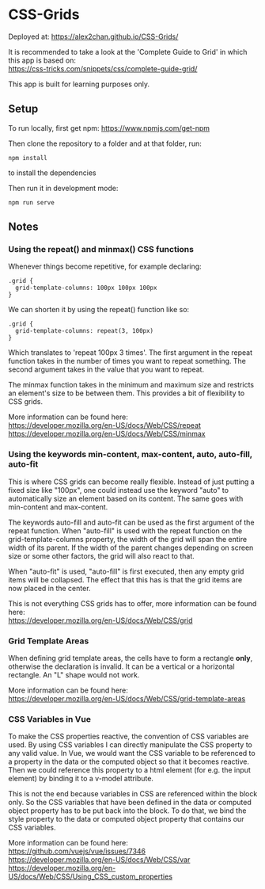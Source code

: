 # CSS-Grids

Deployed at: https://alex2chan.github.io/CSS-Grids/

It is recommended to take a look at the 'Complete Guide to Grid' in which this app is based on:  
https://css-tricks.com/snippets/css/complete-guide-grid/

This app is built for learning purposes only.

## Setup

To run locally, first get npm:
https://www.npmjs.com/get-npm

Then clone the repository to a folder and at that folder, run:
```
npm install
```
to install the dependencies

Then run it in development mode:
```
npm run serve
```

## Notes

### Using the repeat() and minmax() CSS functions
Whenever things become repetitive, for example declaring:
```
.grid {
  grid-template-columns: 100px 100px 100px
}
```

We can shorten it by using the repeat() function like so:
```
.grid {
  grid-template-columns: repeat(3, 100px)
}
```

Which translates to 'repeat 100px 3 times'.
The first argument in the repeat function takes in the number of times you want to repeat something.
The second argument takes in the value that you want to repeat.

The minmax function takes in the minimum and maximum size and restricts an element's size to be between them. This provides a bit of flexibility to CSS grids.

More information can be found here:  
https://developer.mozilla.org/en-US/docs/Web/CSS/repeat  
https://developer.mozilla.org/en-US/docs/Web/CSS/minmax

### Using the keywords min-content, max-content, auto, auto-fill, auto-fit
This is where CSS grids can become really flexible. Instead of just putting a fixed size like "100px", one could instead use the keyword "auto" to automatically size an element based on its content. The same goes with min-content and max-content.

The keywords auto-fill and auto-fit can be used as the first argument of the repeat function. When "auto-fill" is used with the repeat function on the grid-template-columns property, the width of the grid will span the entire width of its parent. If the width of the parent changes depending on screen size or some other factors, the grid will also react to that. 

When "auto-fit" is used, "auto-fill" is first executed, then any empty grid items will be collapsed. The effect that this has is that the grid items are now placed in the center.

This is not everything CSS grids has to offer, more information can be found here:  
https://developer.mozilla.org/en-US/docs/Web/CSS/grid

### Grid Template Areas
When defining grid template areas, the cells have to form a rectangle **only**, otherwise the declaration is invalid. It can be a vertical or a horizontal rectangle. An "L" shape would not work.

More information can be found here:  
https://developer.mozilla.org/en-US/docs/Web/CSS/grid-template-areas

### CSS Variables in Vue
To make the CSS properties reactive, the convention of CSS variables are used. By using CSS variables I can directly manipulate the CSS property to any valid value. In Vue, we would want the CSS variable to be referenced to a property in the data or the computed object so that it becomes reactive. Then we could reference this property to a html element (for e.g. the input element) by binding it to a v-model attribute.

This is not the end because variables in CSS are referenced within the <style></style> block only. So the CSS variables that have been defined in the data or computed object property has to be put back into the <style></style> block. To do that, we bind the style property to the data or computed object property that contains our CSS variables.

More information can be found here:  
https://github.com/vuejs/vue/issues/7346  
https://developer.mozilla.org/en-US/docs/Web/CSS/var  
https://developer.mozilla.org/en-US/docs/Web/CSS/Using_CSS_custom_properties 
